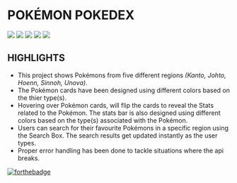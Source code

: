 <h1>POKÉMON POKEDEX </h1>

<img src="https://img.shields.io/static/v1?label=%20&labelColor=23505c&logo=react&message=react&color=61dafb&style=for-the-badge"></img> <img src="https://img.shields.io/static/v1?label=%20&labelColor=695f0a&logo=javascript&message=javascript&color=f7df1e&style=for-the-badge"></img> <img src="https://img.shields.io/static/v1?label=%20&labelColor=4a190b&logo=html5&message=html5&color=e34f26&style=for-the-badge"></img> <img src="https://img.shields.io/static/v1?label=%20&labelColor=0b3a5c&logo=css3&message=css3&color=1572b6&style=for-the-badge"></img> <img src="https://img.shields.io/static/v1?label=%20&labelColor=631919&logo=npm&message=npm&color=cb3837&style=for-the-badge"></img>

<h2>HIGHLIGHTS</h2>
<ul>
<li>This project shows Pokémons from five different regions <i>(Kanto, Johto, Hoenn, Sinnoh, Unova)</i>.</li>
<li>The Pokémon cards have been designed using different colors based on the thier type(s).</li>
<li>Hovering over Pokémon cards, will flip the cards to reveal the Stats related to the Pokémon. The stats bar is also designed using different colors based on the type(s) associated with the Pokémon.</li>
<li>Users can search for their favourite Pokémons in a specific region using the Search Box. The search results get updated instantly as the user types.</li>
<li>Proper error handling has been done to tackle situations where the api breaks.</li>
</ul>

[![forthebadge](https://forthebadge.com/images/badges/built-with-love.svg)](https://forthebadge.com)
